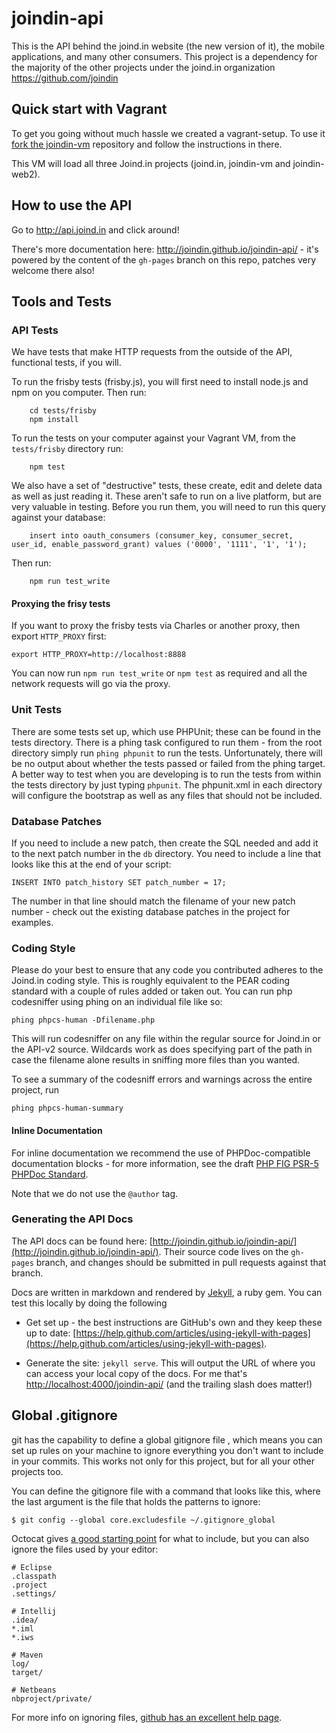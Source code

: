 # joindin-api

This is the API behind the joind.in website (the new version of it), the mobile applications, and many other consumers.  This project is a dependency for the majority of the other projects under the joind.in organization https://github.com/joindin

## Quick start with Vagrant

To get you going without much hassle we created a vagrant-setup. To use it [fork the joindin-vm](https://github.com/joindin/joindin-vm) repository and follow the instructions in there.

This VM will load all three Joind.in projects (joind.in, joindin-vm and joindin-web2).

## How to use the API

Go to http://api.joind.in and click around!

There's more documentation here: http://joindin.github.io/joindin-api/ - it's powered by the content of the ``gh-pages`` branch on this repo, patches very welcome there also!

## Tools and Tests

### API Tests

We have tests that make HTTP requests from the outside of the API, functional tests, if you will.

To run the frisby tests (frisby.js), you will first need to install node.js and
npm on you computer.  Then run:

        cd tests/frisby
        npm install

To run the tests on your computer against your Vagrant VM, from the `tests/frisby` directory run:

        npm test

We also have a set of "destructive" tests, these create, edit and delete data as well as just reading it.  These aren't safe to run on a live platform, but are very valuable in testing.  Before you run them, you will need to run this query against your database:

        insert into oauth_consumers (consumer_key, consumer_secret, user_id, enable_password_grant) values ('0000', '1111', '1', '1');

Then run:

        npm run test_write


#### Proxying the frisy tests

If you want to proxy the frisby tests via Charles or another proxy, then export `HTTP_PROXY` first:

    export HTTP_PROXY=http://localhost:8888

You can now run `npm run test_write` or `npm test` as required and all the network requests will go via the proxy.


### Unit Tests

There are some tests set up, which use PHPUnit; these can be found in the
tests directory.  There is a phing task
configured to run them - from the root directory simply run `phing phpunit` to run
the tests. Unfortunately, there will be no output about whether the tests passed
or failed from the phing target. A better way to test when you are developing is
to run the tests from within the tests directory by just typing
`phpunit`. The phpunit.xml in each directory will configure the bootstrap as well
as any files that should not be included.

### Database Patches

If you need to include a new patch, then create the SQL needed and add it to the next patch number in the `db` directory. You need to include a line that looks like this at the end of your script:

    INSERT INTO patch_history SET patch_number = 17;  

The number in that line should match the filename of your new patch number - check out the existing database patches in the project for examples.

### Coding Style

Please do your best to ensure that any code you contributed adheres to the
Joind.in coding style. This is roughly equivalent to the PEAR coding standard with
a couple of rules added or taken out. You can run php codesniffer using phing on an
individual file like so:

    phing phpcs-human -Dfilename.php

This will run codesniffer on any file within the regular source for Joind.in or the
API-v2 source. Wildcards work as does specifying part of the path in case the
filename alone results in sniffing more files than you wanted.

To see a summary of the codesniff errors and warnings across the entire project, run

    phing phpcs-human-summary

#### Inline Documentation

For inline documentation we recommend the use of PHPDoc-compatible documentation
blocks - for more information, see the draft [PHP FIG PSR-5 PHPDoc Standard](https://github.com/phpDocumentor/fig-standards/blob/master/proposed/phpdoc.md).

Note that we do not use the ```@author``` tag.

### Generating the API Docs

The API docs can be found here: [http://joindin.github.io/joindin-api/](http://joindin.github.io/joindin-api/).  Their source code lives on the ``gh-pages`` branch, and changes should be submitted in pull requests against that branch.

Docs are written in markdown and rendered by [Jekyll](http://jekyllrb.com/), a ruby gem.  You can test this locally by doing the following

* Get set up - the best instructions are GitHub's own and they keep these up to date: [https://help.github.com/articles/using-jekyll-with-pages](https://help.github.com/articles/using-jekyll-with-pages).

* Generate the site: ``jekyll serve``.  This will output the URL of where you can access your local copy of the docs.  For me that's [http://localhost:4000/joindin-api/](http://localhost:4000/joindin-api/) (and the trailing slash does matter!)

## Global .gitignore

git has the capability to define a global gitignore file , which means you can 
set up rules on your machine to ignore everything you don't want to include in 
your commits. This works not only for this project, but for all your other
projects too.

You can define the gitignore file with a command that looks like this, where the 
last argument is the file that holds the patterns to ignore: 

    $ git config --global core.excludesfile ~/.gitignore_global

Octocat gives [a good starting point](https://gist.github.com/octocat/9257657) for 
what to include, but you can also ignore the files used by your editor:

    # Eclipse
    .classpath
    .project
    .settings/
    
    # Intellij
    .idea/
    *.iml
    *.iws
        
    # Maven
    log/
    target/

    # Netbeans
    nbproject/private/

For more info on ignoring files, [github has an excellent help page](https://help.github.com/articles/ignoring-files/).
